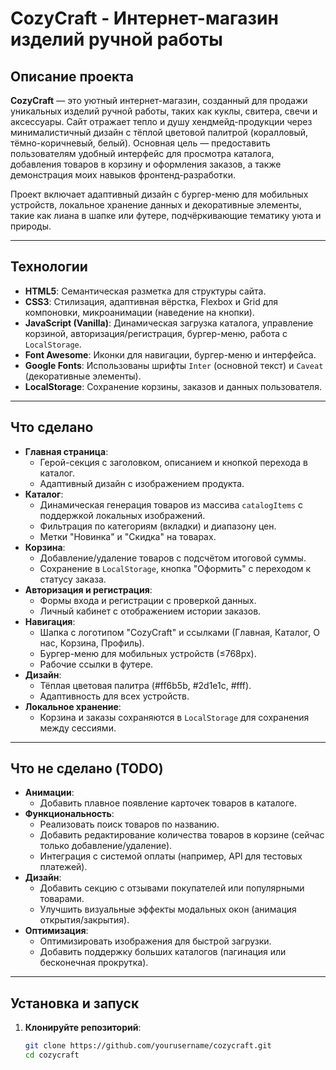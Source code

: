 # CozyCraft - Интернет-магазин изделий ручной работы

## Описание проекта

**CozyCraft** — это уютный интернет-магазин, созданный для продажи уникальных изделий ручной работы, таких как куклы, свитера, свечи и аксессуары. Сайт отражает тепло и душу хендмейд-продукции через минималистичный дизайн с тёплой цветовой палитрой (коралловый, тёмно-коричневый, белый). Основная цель — предоставить пользователям удобный интерфейс для просмотра каталога, добавления товаров в корзину и оформления заказов, а также демонстрация моих навыков фронтенд-разработки.

Проект включает адаптивный дизайн с бургер-меню для мобильных устройств, локальное хранение данных и декоративные элементы, такие как лиана в шапке или футере, подчёркивающие тематику уюта и природы.

---

## Технологии

- **HTML5**: Семантическая разметка для структуры сайта.
- **CSS3**: Стилизация, адаптивная вёрстка, Flexbox и Grid для компоновки, микроанимации (наведение на кнопки).
- **JavaScript (Vanilla)**: Динамическая загрузка каталога, управление корзиной, авторизация/регистрация, бургер-меню, работа с `LocalStorage`.
- **Font Awesome**: Иконки для навигации, бургер-меню и интерфейса.
- **Google Fonts**: Использованы шрифты `Inter` (основной текст) и `Caveat` (декоративные элементы).
- **LocalStorage**: Сохранение корзины, заказов и данных пользователя.

---

## Что сделано

- **Главная страница**:
  - Герой-секция с заголовком, описанием и кнопкой перехода в каталог.
  - Адаптивный дизайн с изображением продукта.
- **Каталог**:
  - Динамическая генерация товаров из массива `catalogItems` с поддержкой локальных изображений.
  - Фильтрация по категориям (вкладки) и диапазону цен.
  - Метки "Новинка" и "Скидка" на товарах.
- **Корзина**:
  - Добавление/удаление товаров с подсчётом итоговой суммы.
  - Сохранение в `LocalStorage`, кнопка "Оформить" с переходом к статусу заказа.
- **Авторизация и регистрация**:
  - Формы входа и регистрации с проверкой данных.
  - Личный кабинет с отображением истории заказов.
- **Навигация**:
  - Шапка с логотипом "CozyCraft" и ссылками (Главная, Каталог, О нас, Корзина, Профиль).
  - Бургер-меню для мобильных устройств (≤768px).
  - Рабочие ссылки в футере.
- **Дизайн**:
  - Тёплая цветовая палитра (#ff6b5b, #2d1e1c, #fff).
  - Адаптивность для всех устройств.
- **Локальное хранение**:
  - Корзина и заказы сохраняются в `LocalStorage` для сохранения между сессиями.

---

## Что не сделано (TODO)

- **Анимации**:
  - Добавить плавное появление карточек товаров в каталоге.
- **Функциональность**:
  - Реализовать поиск товаров по названию.
  - Добавить редактирование количества товаров в корзине (сейчас только добавление/удаление).
  - Интеграция с системой оплаты (например, API для тестовых платежей).
- **Дизайн**:
  - Добавить секцию с отзывами покупателей или популярными товарами.
  - Улучшить визуальные эффекты модальных окон (анимация открытия/закрытия).
- **Оптимизация**:
  - Оптимизировать изображения для быстрой загрузки.
  - Добавить поддержку больших каталогов (пагинация или бесконечная прокрутка).

---

## Установка и запуск

1. **Клонируйте репозиторий**:
   ```bash
   git clone https://github.com/yourusername/cozycraft.git
   cd cozycraft
